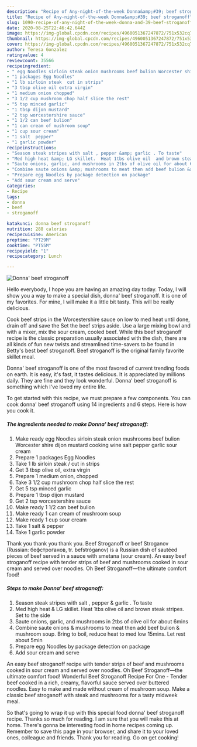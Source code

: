 ```yaml
---
description: "Recipe of Any-night-of-the-week Donna&amp;#39; beef stroganoff"
title: "Recipe of Any-night-of-the-week Donna&amp;#39; beef stroganoff"
slug: 1090-recipe-of-any-night-of-the-week-donna-and-39-beef-stroganoff
date: 2020-08-25T22:46:42.644Z
image: https://img-global.cpcdn.com/recipes/4960051367247872/751x532cq70/donna-beef-stroganoff-recipe-main-photo.jpg
thumbnail: https://img-global.cpcdn.com/recipes/4960051367247872/751x532cq70/donna-beef-stroganoff-recipe-main-photo.jpg
cover: https://img-global.cpcdn.com/recipes/4960051367247872/751x532cq70/donna-beef-stroganoff-recipe-main-photo.jpg
author: Teresa Gonzalez
ratingvalue: 4
reviewcount: 35566
recipeingredient:
- " egg Noodles sirloin steak onion mushrooms beef bulion Worcester shire dijon mustard cooking wine salt pepper garlic sour cream"
- "1 packages Egg Noodles"
- "1 lb sirloin steak  cut in strips"
- "3 tbsp olive oil extra virgin"
- "1 medium onion chopped"
- "3 1/2 cup mushroom chop half slice the rest"
- "5 tsp minced garlic"
- "1 tbsp dijon mustard"
- "2 tsp worcestershire sauce"
- "1 1/2 can beef bulion"
- "1 can cream of mushroom soup"
- "1 cup sour cream"
- "1 salt  pepper"
- "1 garlic powder"
recipeinstructions:
- "Season steak stripes with salt , pepper &amp; garlic . To taste"
- "Med high heat &amp; LG skillet.  Heat 1tbs olive oil  and brown steak stripes. Set to the side"
- "Saute onions, garlic, and mushrooms in 2tbs of olive oil for about 6mins"
- "Combine saute onions &amp; mushrooms to meat then add beef bulion &amp; mushroom soup. Bring to boil,  reduce heat to med low 15mins. Let rest about 5min"
- "Prepare egg Noodles by package detection on package"
- "Add sour cream and serve"
categories:
- Recipe
tags:
- donna
- beef
- stroganoff

katakunci: donna beef stroganoff 
nutrition: 288 calories
recipecuisine: American
preptime: "PT29M"
cooktime: "PT55M"
recipeyield: "1"
recipecategory: Lunch

---
```



![Donna&#39; beef stroganoff](https://img-global.cpcdn.com/recipes/4960051367247872/751x532cq70/donna-beef-stroganoff-recipe-main-photo.jpg)

Hello everybody, I hope you are having an amazing day today. Today, I will show you a way to make a special dish, donna&#39; beef stroganoff. It is one of my favorites. For mine, I will make it a little bit tasty. This will be really delicious.

Cook beef strips in the Worcestershire sauce on low to med heat until done, drain off and save the Set the beef strips aside. Use a large mixing bowl and with a mixer, mix the sour cream, cooled beef. While this beef stroganoff recipe is the classic preparation usually associated with the dish, there are all kinds of fun new twists and streamlined time-savers to be found in Betty&#39;s best beef stroganoff. Beef stroganoff is the original family favorite skillet meal.

Donna&#39; beef stroganoff is one of the most favored of current trending foods on earth. It is easy, it's fast, it tastes delicious. It is appreciated by millions daily. They are fine and they look wonderful. Donna&#39; beef stroganoff is something which I've loved my entire life.


To get started with this recipe, we must prepare a few components. You can cook donna&#39; beef stroganoff using 14 ingredients and 6 steps. Here is how you cook it.

<!--inarticleads1-->

##### The ingredients needed to make Donna&#39; beef stroganoff:

1. Make ready  egg Noodles sirloin steak onion mushrooms beef bulion Worcester shire dijon mustard cooking wine salt pepper garlic sour cream
1. Prepare 1 packages Egg Noodles
1. Take 1 lb sirloin steak / cut in strips
1. Get 3 tbsp olive oil, extra virgin
1. Prepare 1 medium onion, chopped
1. Take 3 1/2 cup mushroom chop half slice the rest
1. Get 5 tsp minced garlic
1. Prepare 1 tbsp dijon mustard
1. Get 2 tsp worcestershire sauce
1. Make ready 1 1/2 can beef bulion
1. Make ready 1 can cream of mushroom soup
1. Make ready 1 cup sour cream
1. Take 1 salt &amp; pepper
1. Take 1 garlic powder


Thank you thank you thank you. Beef Stroganoff or beef Stroganov (Russian: бефстроганов, tr. befstróganov) is a Russian dish of sautéed pieces of beef served in a sauce with smetana (sour cream). An easy beef stroganoff recipe with tender strips of beef and mushrooms cooked in sour cream and served over noodles. Oh Beef Stroganoff—the ultimate comfort food! 

<!--inarticleads2-->

##### Steps to make Donna&#39; beef stroganoff:

1. Season steak stripes with salt , pepper &amp; garlic . To taste
1. Med high heat &amp; LG skillet.  Heat 1tbs olive oil  and brown steak stripes. Set to the side
1. Saute onions, garlic, and mushrooms in 2tbs of olive oil for about 6mins
1. Combine saute onions &amp; mushrooms to meat then add beef bulion &amp; mushroom soup. Bring to boil,  reduce heat to med low 15mins. Let rest about 5min
1. Prepare egg Noodles by package detection on package
1. Add sour cream and serve


An easy beef stroganoff recipe with tender strips of beef and mushrooms cooked in sour cream and served over noodles. Oh Beef Stroganoff—the ultimate comfort food! Wonderful Beef Stroganoff Recipe For One - Tender beef cooked in a rich, creamy, flavorful sauce served over buttered noodles. Easy to make and made without cream of mushroom soup. Make a classic beef stroganoff with steak and mushrooms for a tasty midweek meal. 

So that's going to wrap it up with this special food donna&#39; beef stroganoff recipe. Thanks so much for reading. I am sure that you will make this at home. There's gonna be interesting food in home recipes coming up. Remember to save this page in your browser, and share it to your loved ones, colleague and friends. Thank you for reading. Go on get cooking!
